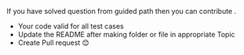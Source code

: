 If you have solved question from guided path then you can contribute .

- Your code valid for all test cases
- Update the README after making folder or file in appropriate Topic
- Create Pull request 😊
